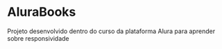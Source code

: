 # AluraBooks
Projeto desenvolvido dentro do curso da plataforma Alura para aprender sobre responsividade

